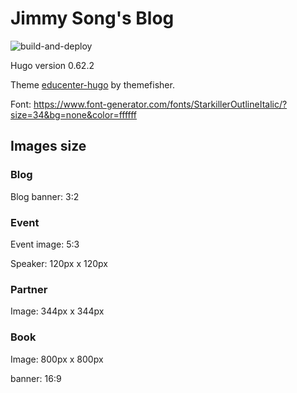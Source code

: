 # Jimmy Song's Blog

![build-and-deploy](https://github.com/rootsongjc/rootsongjc-hugo/workflows/build-and-deploy/badge.svg)

Hugo version 0.62.2

Theme [educenter-hugo](https://github.com/themefisher/educenter-hugo) by themefisher.

Font: https://www.font-generator.com/fonts/StarkillerOutlineItalic/?size=34&bg=none&color=ffffff

## Images size

### Blog

Blog banner: 3:2

### Event 

Event image: 5:3

Speaker: 120px x 120px

### Partner

Image: 344px x 344px

### Book

Image: 800px x 800px

banner: 16:9


